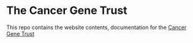 # The Cancer Gene Trust

This repo contains the website contents, documentation for the [Cancer Gene Trust](http://www.cancergenetrust.org)

